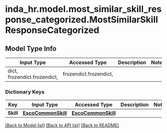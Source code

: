 # inda_hr.model.most_similar_skill_response_categorized.MostSimilarSkillResponseCategorized

## Model Type Info
Input Type | Accessed Type | Description | Notes
------------ | ------------- | ------------- | -------------
dict, frozendict.frozendict,  | frozendict.frozendict,  |  | 

### Dictionary Keys
Key | Input Type | Accessed Type | Description | Notes
------------ | ------------- | ------------- | ------------- | -------------
**Skill** | [**EscoCommonSkill**](EscoCommonSkill.md) | [**EscoCommonSkill**](EscoCommonSkill.md) |  | 

[[Back to Model list]](../../README.md#documentation-for-models) [[Back to API list]](../../README.md#documentation-for-api-endpoints) [[Back to README]](../../README.md)

